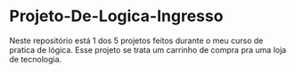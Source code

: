 # Projeto-De-Logica-Ingresso
Neste repositório está 1 dos 5 projetos feitos durante o meu curso de pratica de lógica. Esse projeto se trata um carrinho de compra pra uma loja de tecnologia.
